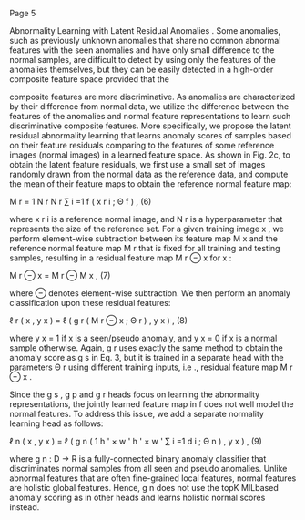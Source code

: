 Page 5

Abnormality Learning with Latent Residual Anomalies . Some anomalies, such as previously unknown anomalies that share no common abnormal features with the seen anomalies and have only small difference to the normal samples, are difficult to detect by using only the features of the anomalies themselves, but they can be easily detected in a high-order composite feature space provided that the

composite features are more discriminative. As anomalies are characterized by their difference from normal data, we utilize the difference between the features of the anomalies and normal feature representations to learn such discriminative composite features. More specifically, we propose the latent residual abnormality learning that learns anomaly scores of samples based on their feature residuals comparing to the features of some reference images (normal images) in a learned feature space. As shown in Fig. 2c, to obtain the latent feature residuals, we first use a small set of images randomly drawn from the normal data as the reference data, and compute the mean of their feature maps to obtain the reference normal feature map:

M r = 1 N r N r ∑ i =1 f ( x r i ; Θ f ) , (6)

where x r i is a reference normal image, and N r is a hyperparameter that represents the size of the reference set. For a given training image x , we perform element-wise subtraction between its feature map M x and the reference normal feature map M r that is fixed for all training and testing samples, resulting in a residual feature map M r ⊖ x for x :

M r ⊖ x = M r ⊖ M x , (7)

where ⊖ denotes element-wise subtraction. We then perform an anomaly classification upon these residual features:

ℓ r ( x , y x ) = ℓ ( g r ( M r ⊖ x ; Θ r ) , y x ) , (8)

where y x = 1 if x is a seen/pseudo anomaly, and y x = 0 if x is a normal sample otherwise. Again, g r uses exactly the same method to obtain the anomaly score as g s in Eq. 3, but it is trained in a separate head with the parameters Θ r using different training inputs, i.e ., residual feature map M r ⊖ x .

Since the g s , g p and g r heads focus on learning the abnormality representations, the jointly learned feature map in f does not well model the normal features. To address this issue, we add a separate normality learning head as follows:

ℓ n ( x , y x ) = ℓ ( g n ( 1 h ' × w ' h ' × w ' ∑ i =1 d i ; Θ n ) , y x ) , (9)

where g n : D → R is a fully-connected binary anomaly classifier that discriminates normal samples from all seen and pseudo anomalies. Unlike abnormal features that are often fine-grained local features, normal features are holistic global features. Hence, g n does not use the topK MILbased anomaly scoring as in other heads and learns holistic normal scores instead.